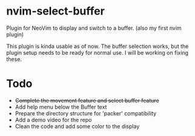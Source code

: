 # nvim-select-buffer
Plugin for NeoVim to display and switch to a buffer. (also my first nvim plugin)

This plugin is kinda usable as of now. The buffer selection works, but the plugin setup needs to be ready for normal use. I will be working on fixing these.

# Todo
- ~~Complete the movement feature and select buffer feature~~
- Add help menu below the Buffer text
- Prepare the directory structure for 'packer' compatibility
- Add a demo video for the repo
- Clean the code and add some color to the display

